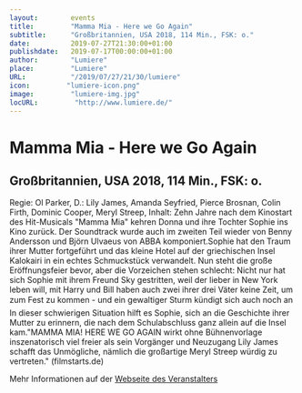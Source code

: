 ```yaml
---
layout:        events
title:         "Mamma Mia - Here we Go Again"
subtitle:      "Großbritannien, USA 2018, 114 Min., FSK: o."
date:          2019-07-27T21:30:00+01:00
publishdate:   2019-07-17T00:00:00+01:00
author:        "Lumiere"
place:         "Lumiere"
URL:           "/2019/07/27/21/30/lumiere"
icon:         "lumiere-icon.png"
image:         "lumiere-img.jpg"
locURL:         "http://www.lumiere.de/"
---
```


Mamma Mia - Here we Go Again
===========

Großbritannien, USA 2018, 114 Min., FSK: o.
-----------

Regie: Ol Parker, D.: Lily James, Amanda Seyfried, Pierce Brosnan, Colin Firth, Dominic Cooper, Meryl Streep, Inhalt: Zehn  Jahre nach dem Kinostart des Hit-Musicals "Mamma Mia" kehren Donna und ihre Tochter Sophie ins Kino zurück. Der Soundtrack wurde auch im zweiten Teil wieder von Benny Andersson und Björn Ulvaeus von ABBA komponiert.Sophie hat den Traum ihrer Mutter fortgeführt und das kleine Hotel auf der griechischen Insel Kalokairi in ein echtes Schmuckstück verwandelt. Nun steht die große Eröffnungsfeier bevor, aber die Vorzeichen stehen schlecht: Nicht nur hat sich Sophie mit ihrem Freund Sky gestritten, weil der lieber in New York leben will, mit Harry und Bill haben auch zwei ihrer drei Väter keine Zeit, um zum Fest zu kommen - und ein gewaltiger Sturm kündigt sich auch noch an  In dieser schwierigen Situation hilft es Sophie, sich an die Geschichte ihrer Mutter zu erinnern, die nach dem Schulabschluss ganz allein auf die Insel kam."MAMMA MIA! HERE WE GO AGAIN wirkt ohne Bühnenvorlage inszenatorisch viel freier als sein Vorgänger und Neuzugang Lily James schafft das Unmögliche, nämlich die großartige Meryl Streep  würdig zu vertreten." (filmstarts.de)

Mehr Informationen auf der [Webseite des Veranstalters](http://www.lumiere.de/19/07/mamma.htm)
